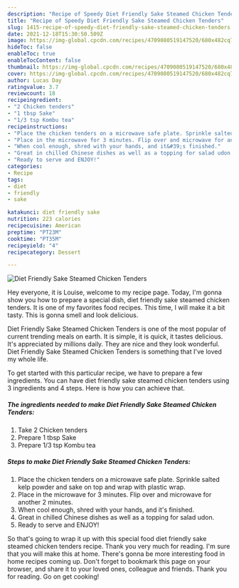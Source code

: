 ```yaml
---
description: "Recipe of Speedy Diet Friendly Sake Steamed Chicken Tenders"
title: "Recipe of Speedy Diet Friendly Sake Steamed Chicken Tenders"
slug: 1415-recipe-of-speedy-diet-friendly-sake-steamed-chicken-tenders
date: 2021-12-18T15:30:50.509Z
image: https://img-global.cpcdn.com/recipes/4709080519147520/680x482cq70/diet-friendly-sake-steamed-chicken-tenders-recipe-main-photo.jpg
hideToc: false
enableToc: true
enableTocContent: false
thumbnail: https://img-global.cpcdn.com/recipes/4709080519147520/680x482cq70/diet-friendly-sake-steamed-chicken-tenders-recipe-main-photo.jpg
cover: https://img-global.cpcdn.com/recipes/4709080519147520/680x482cq70/diet-friendly-sake-steamed-chicken-tenders-recipe-main-photo.jpg
author: Lucas Day
ratingvalue: 3.7
reviewcount: 18
recipeingredient:
- "2 Chicken tenders"
- "1 tbsp Sake"
- "1/3 tsp Kombu tea"
recipeinstructions:
- "Place the chicken tenders on a microwave safe plate. Sprinkle salted kelp powder and sake on top and wrap with plastic wrap."
- "Place in the microwave for 3 minutes. Flip over and microwave for another 2 minutes."
- "When cool enough, shred with your hands, and it&#39;s finished."
- "Great in chilled Chinese dishes as well as a topping for salad udon."
- "Ready to serve and ENJOY!"
categories:
- Recipe
tags:
- diet
- friendly
- sake

katakunci: diet friendly sake 
nutrition: 223 calories
recipecuisine: American
preptime: "PT23M"
cooktime: "PT35M"
recipeyield: "4"
recipecategory: Dessert

---
```



![Diet Friendly Sake Steamed Chicken Tenders](https://img-global.cpcdn.com/recipes/4709080519147520/680x482cq70/diet-friendly-sake-steamed-chicken-tenders-recipe-main-photo.jpg)

Hey everyone, it is Louise, welcome to my recipe page. Today, I'm gonna show you how to prepare a special dish, diet friendly sake steamed chicken tenders. It is one of my favorites food recipes. This time, I will make it a bit tasty. This is gonna smell and look delicious.



Diet Friendly Sake Steamed Chicken Tenders is one of the most popular of current trending meals on earth. It is simple, it is quick, it tastes delicious. It's appreciated by millions daily. They are nice and they look wonderful. Diet Friendly Sake Steamed Chicken Tenders is something that I've loved my whole life.


To get started with this particular recipe, we have to prepare a few ingredients. You can have diet friendly sake steamed chicken tenders using 3 ingredients and 4 steps. Here is how you can achieve that.

<!--inarticleads1-->

##### The ingredients needed to make Diet Friendly Sake Steamed Chicken Tenders:

1. Take 2 Chicken tenders
1. Prepare 1 tbsp Sake
1. Prepare 1/3 tsp Kombu tea




<!--inarticleads2-->

##### Steps to make Diet Friendly Sake Steamed Chicken Tenders:

1. Place the chicken tenders on a microwave safe plate. Sprinkle salted kelp powder and sake on top and wrap with plastic wrap.
1. Place in the microwave for 3 minutes. Flip over and microwave for another 2 minutes.
1. When cool enough, shred with your hands, and it&#39;s finished.
1. Great in chilled Chinese dishes as well as a topping for salad udon.
1. Ready to serve and ENJOY!



So that's going to wrap it up with this special food diet friendly sake steamed chicken tenders recipe. Thank you very much for reading. I'm sure that you will make this at home. There's gonna be more interesting food in home recipes coming up. Don't forget to bookmark this page on your browser, and share it to your loved ones, colleague and friends. Thank you for reading. Go on get cooking!
